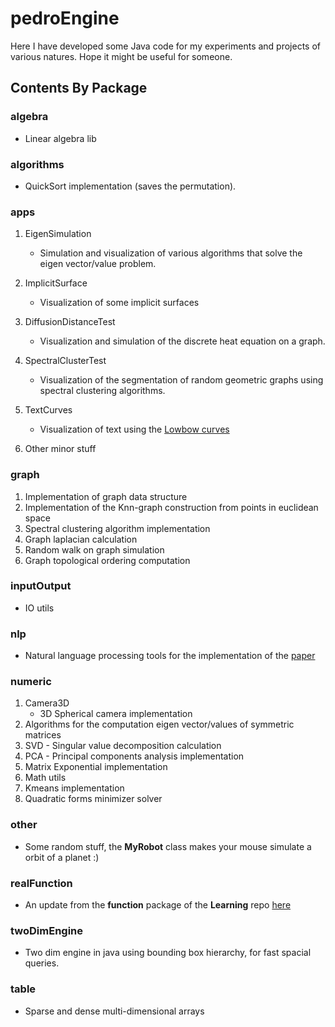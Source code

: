 # pedroEngine

Here I have developed some Java code for my experiments and projects of various natures.
Hope it might be useful for someone.

## Contents By Package

### algebra
* Linear algebra lib

### algorithms
* QuickSort implementation (saves the permutation).

### apps
1) EigenSimulation
   * Simulation and visualization of various algorithms that solve the eigen vector/value problem. 

2) ImplicitSurface
   * Visualization of some implicit surfaces
  
3) DiffusionDistanceTest
   * Visualization and simulation of the discrete heat equation on a graph.
  
4) SpectralClusterTest
   * Visualization of the segmentation of random geometric graphs using spectral clustering algorithms.

5) TextCurves
   * Visualization of text using the [Lowbow curves](https://arxiv.org/ftp/arxiv/papers/1206/1206.6858.pdf)

6) Other minor stuff

### graph
1) Implementation of graph data structure
2) Implementation of the Knn-graph construction from points in euclidean space
3) Spectral clustering algorithm implementation
4) Graph laplacian calculation
5) Random walk on graph simulation
6) Graph topological ordering computation

### inputOutput
* IO utils

### nlp
* Natural language processing tools for the implementation of the [paper](https://fenix.tecnico.ulisboa.pt/downloadFile/281870113703791/document.pdf)

### numeric
1) Camera3D
   * 3D Spherical camera implementation
2) Algorithms for the computation eigen vector/values of symmetric matrices
3) SVD - Singular value decomposition calculation
4) PCA - Principal components analysis implementation
5) Matrix Exponential implementation
6) Math utils
7) Kmeans implementation
8) Quadratic forms minimizer solver

### other
* Some random stuff, the **MyRobot** class makes your mouse simulate a orbit of a planet :)

### realFunction
* An update from the **function** package of the **Learning** repo [here](https://github.com/pedroth/Learning/tree/master/src/main/java/functions)

### twoDimEngine
* Two dim engine in java using bounding box hierarchy, for fast spacial queries.

### table
* Sparse and dense multi-dimensional arrays
